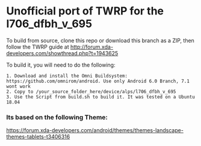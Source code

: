 # Unofficial port of TWRP for the l706_dfbh_v_695

To build from source, clone this repo or download this branch as a ZIP, then follow the TWRP guide at http://forum.xda-developers.com/showthread.php?t=1943625

To build it, you will need to do the following:

```
1. Download and install the Omni Buildsystem: https://github.com/omnirom/android. Use only Android 6.0 Branch, 7.1 wont work
2. Copy to /your_source_folder_here/device/alps/l706_dfbh_v_695
3. Use the Script from build.sh to build it. It was tested on a Ubuntu 18.04

```


### Its based on the following Theme:
https://forum.xda-developers.com/android/themes/themes-landscape-themes-tablets-t3406316